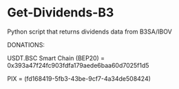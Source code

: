 # Get-Dividends-B3
Python script that returns dividends data from B3SA/IBOV


DONATIONS:

USDT.BSC Smart Chain (BEP20) = 0x393a47f24fc903fdfa179aede6baa60d7025f1d5

PIX = (fd168419-5fb3-43be-9cf7-4a34de508424)
